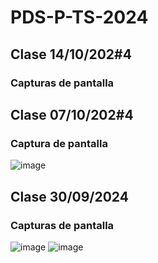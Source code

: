 # PDS-P-TS-2024
## Clase 14/10/202#4
### Capturas de pantalla

## Clase 07/10/202#4
### Captura de pantalla
![image](https://github.com/user-attachments/assets/dbdcb585-0d8f-46f6-9d8f-10a2a05508e3)
## Clase 30/09/2024
### Capturas de pantalla
![image](https://github.com/user-attachments/assets/9153a22b-2ea7-4213-8c2e-9a2e56eaedd2)
![image](https://github.com/user-attachments/assets/3a60862e-d3f7-4e7d-884b-c5e1e6ccc5f2)

